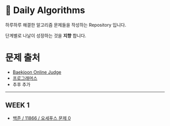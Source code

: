 # 🙋 Daily Algorithms

하루하루 해결한 알고리즘 문제들을 작성하는 Repository 입니다.

단계별로 나날이 성장하는 것을 __지향__ 합니다.

# 문제 출처
- [Baekjoon Online Judge](https://www.acmicpc.net)
- [프로그래머스](https://programmers.co.kr)
- 추후 추가

---

## WEEK 1
- [백준 / 11866 / 요세푸스 문제 0](/week_1/0913_mon_baekjoon_11866.md)
